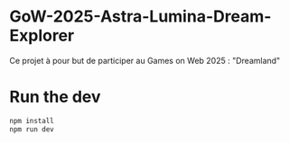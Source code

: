 # GoW-2025-Astra-Lumina-Dream-Explorer
Ce projet à pour but de participer au Games on Web 2025 : "Dreamland"

# Run the dev
```bash
npm install
npm run dev 
```
